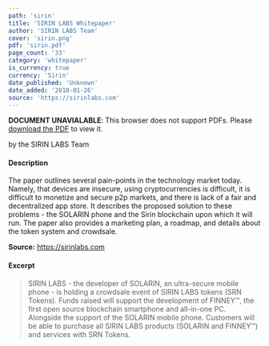 ```yaml
---
path: 'sirin'
title: 'SIRIN LABS Whitepaper'
author: 'SIRIN LABS Team'
cover: 'sirin.png'
pdf: 'sirin.pdf'
page_count: '33'
category: 'whitepaper'
is_currency: true
currency: 'Sirin'
date_published: 'Unknown'
date_added: '2018-01-26'
source: 'https://sirinlabs.com'
---
```


<object class="pdf_embed" data="/pdf/sirin.pdf" type="application/pdf" width="100%" height="100%">
   <p><b>DOCUMENT UNAVIALABLE</b>: This browser does not support PDFs. Please <a href="/pdf/sirin.pdf">download the PDF</a> to view it.</p>
</object>

by the SIRIN LABS Team

#### Description
The paper outlines several pain-points in the technology market today. Namely, that devices are insecure, using cryptocurrencies is difficult, it is difficult to monetize and secure p2p markets, and there is lack of a fair and decentralized app store. It describes the proposed solution to these problems - the SOLARIN phone and the Sirin blockchain upon which it will run. The paper also provides a marketing plan, a roadmap, and details about the token system and crowdsale.

**Source:** https://sirinlabs.com

#### Excerpt
> SIRIN LABS - the developer of SOLARIN, an ultra-secure mobile phone - is holding a crowdsale event of SIRIN LABS tokens (SRN Tokens). Funds raised will support the development of FINNEY™, the first open source blockchain smartphone and all-in-one PC. Alongside the support of the SOLARIN mobile phone. Customers will be able to purchase all SIRIN LABS products (SOLARIN and FINNEY™) and services with SRN Tokens.
